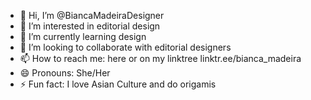 - 👋 Hi, I’m @BiancaMadeiraDesigner
- 👀 I’m interested in editorial design
- 🌱 I’m currently learning design
- 💞️ I’m looking to collaborate with editorial designers
- 📫 How to reach me: here or on my linktree linktr.ee/bianca_madeira
- 😄 Pronouns: She/Her
- ⚡ Fun fact: I love Asian Culture and do origamis
